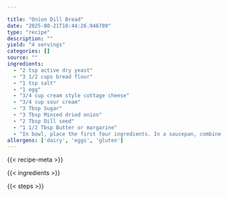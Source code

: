 ```yaml
---

title: "Onion Dill Bread"
date: "2025-08-21T10:44:26.946789"
type: "recipe"
description: ""
yield: "4 servings"
categories: []
source: ""
ingredients:
  - "2 tsp active dry yeast"
  - "3 1/2 cups bread flour"
  - "1 tsp salt"
  - "1 egg"
  - "3/4 cup cream style cottage cheese"
  - "3/4 cup sour cream"
  - "3 Tbsp Sugar"
  - "3 Tbsp Minced dried onion"
  - "2 Tbsp Dill seed"
  - "1 1/2 Tbsp Butter or margarine"
  - "In bowl, place the first four ingredients. In a saucepan, combine remaining ingredients and heat just until warm (do not boil) Pour into bowl Beat well. Pour into greased loaf pan. Bake in 350° oven for 30-35 minutes. Brush top of bread with margarine."
allergens: ['dairy', 'eggs', 'gluten']
---
```


{{< recipe-meta >}}

{{< ingredients >}}

{{< steps >}}
